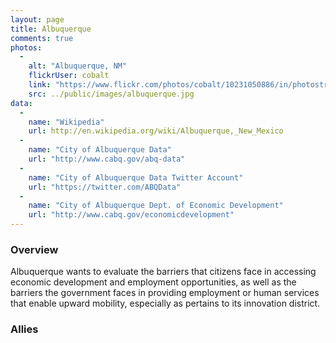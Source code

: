 ```yaml
---
layout: page
title: Albuquerque
comments: true
photos:
  -
    alt: "Albuquerque, NM"
    flickrUser: cobalt
    link: "https://www.flickr.com/photos/cobalt/10231050886/in/photostream/"
    src: ../public/images/albuquerque.jpg
data:
  -
    name: "Wikipedia"
    url: http://en.wikipedia.org/wiki/Albuquerque,_New_Mexico
  -
    name: "City of Albuquerque Data"
    url: "http://www.cabq.gov/abq-data"
  -
    name: "City of Albuquerque Data Twitter Account"
    url: "https://twitter.com/ABQData"
  -
    name: "City of Albuquerque Dept. of Economic Development"
    url: "http://www.cabq.gov/economicdevelopment"
---
```


### Overview 

Albuquerque wants to evaluate the barriers that citizens face in accessing economic development and employment opportunities, as well as the barriers the government faces in providing employment or human services that enable upward mobility, especially as pertains to its innovation district.

### Allies
